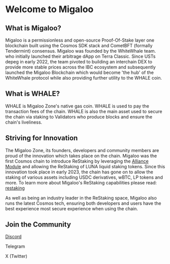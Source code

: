 # Welcome to Migaloo

## What is Migaloo?

Migaloo is a permissionless and open-source Proof-Of-Stake layer one blockchain built using the Cosmos SDK stack and CometBFT (formally Tendermint) consensus. Migaloo was founded by the WhiteWhale team. who initially launched their arbitrage dApp on Terra Classic. Since USTs depeg in early 2022, the team pivoted to building an interchain DEX to provide more stable prices across the IBC ecosystem and subsequently launched the Migaloo Blockchain which would become 'the hub' of the WhiteWhale protocol while also providing further utility to the WHALE coin.

## What is WHALE?

WHALE is Migaloo Zone's native gas coin. WHALE is used to pay the transaction fees of the chain. WHALE is also the main asset used to secure the chain via staking to Validators who produce blocks and ensure the chain's liveliness.

## Striving for Innovation

The Migaloo Zone, its founders, developers and community members are proud of the innovation which takes place on the chain. Migaloo was the first Cosmos chain to introduce ReStaking by leveraging the [Alliance Module](https://docs.alliance.money/) and allowing the ReStaking of LUNA liquid staking tokens. Since this innovation took place in early 2023, the chain has gone on to allow the staking of various assets including USDC derivatives, wBTC, LP tokens and more. To learn more about Migaloo's ReStaking capabilities please read: [restaking](staking/restaking/ "mention")

As well as being an industry leader in the ReStaking space, Migaloo also runs the latest Cosmos tech, ensuring both developers and users have the best experience most secure experience when using the chain.

## Join the Community

[Discord](https://discord.gg/bJE7hxJ6sE)

Telegram

X (Twitter)
